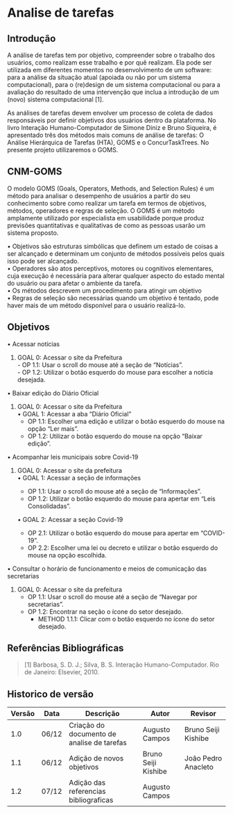 # Analise de tarefas

## Introdução

A análise de tarefas tem por objetivo, compreender sobre o trabalho dos usuários, como realizam esse trabalho e por quê realizam. Ela pode ser utilizada em diferentes momentos no desenvolvimento de um software: para a análise da situação atual (apoiada ou não por um sistema computacional), para o (re)design de um sistema computacional ou para a avaliação do resultado de uma intervenção que inclua a introdução de um (novo) sistema computacional [1].

As análises de tarefas devem envolver um processo de coleta de dados responsáveis por definir objetivos dos usuários dentro da plataforma. No livro Interação Humano-Computador de Simone Diniz e Bruno Siqueira, é apresentado três dos métodos mais comuns de análise de tarefas: O Análise Hierárquica de Tarefas (HTA), GOMS e o ConcurTaskTrees.
No presente projeto utilizaremos o GOMS.

## CNM-GOMS

O modelo GOMS (Goals, Operators, Methods, and Selection Rules) é um método para analisar o desempenho de usuários a partir do seu conhecimento sobre como realizar um tarefa em termos de objetivos, métodos, operadores e regras de seleção. O GOMS é um método amplamente utilizado por especialista em usabilidade porque produz previsões quantitativas e qualitativas de como as pessoas usarão um sistema proposto. <br/>

• Objetivos são estruturas simbólicas que definem um estado de coisas a ser alcançado e determinam um conjunto de métodos possíveis pelos quais isso pode ser alcançado. <br/>
• Operadores são atos perceptivos, motores ou cognitivos elementares, cuja execução é necessária para alterar qualquer aspecto do estado mental do usuário ou para afetar o ambiente da tarefa. <br/>
• Os métodos descrevem um procedimento para atingir um objetivo <br/>
• Regras de seleção são necessárias quando um objetivo é tentado, pode haver mais de um método disponível para o usuário realizá-lo. <br/>

## Objetivos

• Acessar notícias<br/>

1. GOAL 0: Acessar o site da Prefeitura <br/> - OP 1.1: Usar o scroll do mouse até a seção de “Notícias”. <br/> - OP 1.2: Utilizar o botão esquerdo do mouse para escolher a noticia desejada. <br/>

• Baixar edição do Diário Oficial<br/>

1. GOAL 0: Acessar o site da Prefeitura <br/>
   • GOAL 1: Acessar a aba “Diário Oficial” <br/>
   - OP 1.1: Escolher uma edição e utilizar o botão esquerdo do mouse na opção “Ler mais”. <br/>
   - OP 1.2: Utilizar o botão esquerdo do mouse na opção “Baixar edição”. <br/>

• Acompanhar leis municipais sobre Covid-19 <br/>

1. GOAL 0: Acessar o site da prefeitura <br/>
   • GOAL 1: Acessar a seção de informações <br/>

   - OP 1.1: Usar o scroll do mouse até a seção de “Informações”. <br/>
   - OP 1.2: Utilizar o botão esquerdo do mouse para apertar em “Leis Consolidadas”.

   • GOAL 2: Acessar a seção Covid-19 <br/>

   - OP 2.1: Utilizar o botão esquerdo do mouse para apertar em “COVID-19”. <br/>
   - OP 2.2: Escolher uma lei ou decreto e utilizar o botão esquerdo do mouse na opção escolhida. <br/>

• Consultar o horário de funcionamento e meios de comunicação das secretarias <br/>

1. GOAL 0: Acessar o site da prefeitura <br/>
   - OP 1.1: Usar o scroll do mouse até a seção de “Navegar por secretarias”. <br/>
   - OP 1.2: Encontrar na seção o ícone do setor desejado. <br/>
     - METHOD 1.1.1: Clicar com o botão esquerdo no ícone do setor desejado.


## Referências Bibliográficas

> [1] Barbosa, S. D. J.; Silva, B. S. Interação Humano-Computador. Rio de Janeiro: Elsevier, 2010.


## Historico de versão

| Versão | Data  | Descrição                                  | Autor               | Revisor             |
| ------ | ----- | ------------------------------------------ | ------------------- | ------------------- |
| 1.0    | 06/12 | Criação do documento de analise de tarefas | Augusto Campos      | Bruno Seiji Kishibe |
| 1.1    | 06/12 | Adição de novos objetivos                  | Bruno Seiji Kishibe | João Pedro Anacleto |
| 1.2    | 07/12 | Adição das referencias bibliograficas      | Augusto Campos      |                     |

